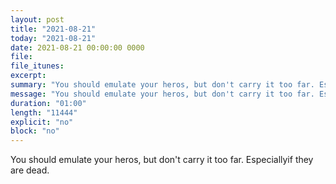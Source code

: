 ```yaml
---
layout: post
title: "2021-08-21"
today: "2021-08-21"
date: 2021-08-21 00:00:00 0000
file:
file_itunes:
excerpt:
summary: "You should emulate your heros, but don't carry it too far. Especiallyif they are dead."
message: "You should emulate your heros, but don't carry it too far. Especiallyif they are dead."
duration: "01:00"
length: "11444"
explicit: "no"
block: "no"
---
```

You should emulate your heros, but don't carry it too far. Especiallyif they are dead.

